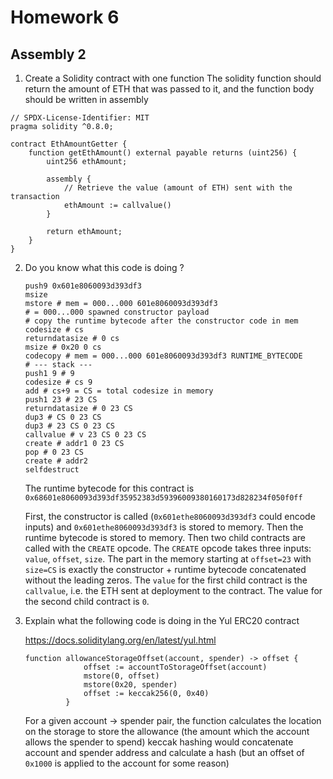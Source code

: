 # Homework 6
## Assembly 2

1. Create a Solidity contract with one function
  The solidity function should return the amount of ETH that was passed to it, and the function
  body should be written in assembly
  ```
  // SPDX-License-Identifier: MIT
  pragma solidity ^0.8.0;
  
  contract EthAmountGetter {
      function getEthAmount() external payable returns (uint256) {
          uint256 ethAmount;
  
          assembly {
              // Retrieve the value (amount of ETH) sent with the transaction
              ethAmount := callvalue()
          }
  
          return ethAmount;
      }
  }
  ```

2. Do you know what this code is doing ?

   ```
   push9 0x601e8060093d393df3
   msize
   mstore # mem = 000...000 601e8060093d393df3
   # = 000...000 spawned constructor payload
   # copy the runtime bytecode after the constructor code in mem
   codesize # cs
   returndatasize # 0 cs
   msize # 0x20 0 cs
   codecopy # mem = 000...000 601e8060093d393df3 RUNTIME_BYTECODE
   # --- stack ---
   push1 9 # 9
   codesize # cs 9
   add # cs+9 = CS = total codesize in memory
   push1 23 # 23 CS
   returndatasize # 0 23 CS
   dup3 # CS 0 23 CS
   dup3 # 23 CS 0 23 CS
   callvalue # v 23 CS 0 23 CS
   create # addr1 0 23 CS
   pop # 0 23 CS
   create # addr2
   selfdestruct
   ```

   The runtime bytecode for this contract is `0x68601e8060093d393df35952383d59396009380160173d828234f050f0ff`

   First, the constructor is called (`0x601ethe8060093d393df3` could encode inputs) and `0x601ethe8060093d393df3` is stored to memory. 
   Then the runtime bytecode is stored to memory.
   Then two child contracts are called with the `CREATE` opcode. The `CREATE` opcode takes three inputs: `value`, `offset`, `size`. The part in the memory starting at `offset=23` with `size=CS` is exactly the constructor + runtime bytecode concatenated without the leading zeros.
   The `value` for the first child contract is the `callvalue`, i.e. the ETH sent at deployment to the contract. The value for the second child contract is `0`.

3. Explain what the following code is doing in the Yul ERC20 contract

   https://docs.soliditylang.org/en/latest/yul.html

   ```
   function allowanceStorageOffset(account, spender) -> offset {
                offset := accountToStorageOffset(account)
                mstore(0, offset)
                mstore(0x20, spender)
                offset := keccak256(0, 0x40)
            }
   ```

   For a given account -> spender pair, the function calculates the location on the storage to store the allowance (the amount which the account allows the spender to spend)
   keccak hashing would concatenate account and spender address and calculate a hash (but an offset of `0x1000` is applied to the account for some reason)
